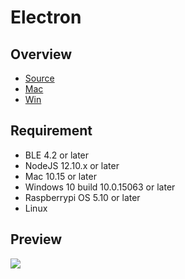# Electron

## Overview

- [Source](https://github.com/BrainCoTech/cmsn-electron-demo)
- [Mac](https://oss.brainco.cn/universal/crimson-sdk-prebuild/node/cmsn-electron-1.0.0.dmg)
- [Win](https://oss.brainco.cn/universal/crimson-sdk-prebuild/node/cmsn-electron-setup-1.0.0-x64.exe)

## Requirement

- BLE 4.2 or later
- NodeJS 12.10.x or later
- Mac 10.15 or later
- Windows 10 build 10.0.15063 or later
- Raspberrypi OS 5.10 or later
- Linux

## Preview

![](https://oss.brainco.cn/universal/crimson-sdk-prebuild/node/cmsn-electron.png)
